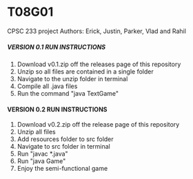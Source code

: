 # T08G01
CPSC 233 project
Authors: Erick, Justin, Parker, Vlad and Rahil

##### VERSION 0.1 RUN INSTRUCTIONS #####

1. Download v0.1.zip off the releases page of this repository
2. Unzip so all files are contained in a single folder
3. Navigate to the unzip folder in terminal
4. Compile all .java files 
5. Run the command "java TextGame" 



#### VERSION 0.2 RUN INSTRUCTIONS ####

1. Download v0.2.zip off the release page of this repository
2. Unzip all files
3. Add resources folder to src folder
4. Navigate to src folder in terminal
5. Run "javac *.java"
6. Run "java Game"
7. Enjoy the semi-functional game
